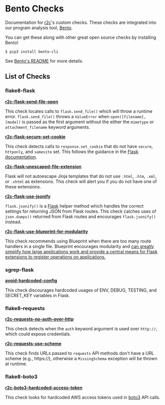 # Bento Checks

Documentation for [r2c](https://r2c.dev)'s custom checks. These checks are integrated into our program analysis tool, [Bento](https://bento.dev).

You can get these along with other great open source checks by installing Bento!

```
$ pip3 install bento-cli
```

See [Bento's README](https://bento.dev) for more details.

## List of Checks

### __flake8-flask__

[**r2c-flask-send-file-open**](flake8-flask/send-file-open/)

This check locates calls to `flask.send_file()` which will throw a runtime error. `flask.send_file()` throws a `ValueError` when `open([filename], [mode])` is passed as the first argument without the either the `mimetype` or `attachment_filename` keyword arguments.

[**r2c-flask-secure-set-cookie**](flake8-flask/secure-set-cookie/)

This check detects calls to `response.set_cookie` that do not have `secure`, `httponly`, and `samesite` set. This follows the guidance in the [Flask documentation](https://flask.palletsprojects.com/en/1.1.x/security/#set-cookie-options).

[**r2c-flask-unescaped-file-extension**](flake8-flask/unescaped-file-extension/)

Flask will not autoescape Jinja templates that do not use `.html`, `.htm`, `.xml`, or `.xhtml` as extensions. This check will alert you if you do not have one of these extensions.

[**r2c-flask-use-jsonify**](flake8-flask/use-jsonify/)

`flask.jsonify()` is a [Flask](https://palletsprojects.com/p/flask/) helper method which handles the correct settings for returning JSON from Flask routes. This check catches uses of `json.dumps()` returned from Flask routes and encourages `flask.jsonify()` instead.

[**r2c-flask-use-blueprint-for-modularity**](flake8-flask/use-blueprint-for-modularity)

This check recommends using Blueprint when there are too many route handlers in a single file. Blueprint encourages modularity and [can greatly simplify how large applications work and provide a central means for Flask extensions to register operations on applications.](https://flask.palletsprojects.com/en/1.1.x/blueprints/#blueprints)

### __sgrep-flask__

[**avoid-hardcoded-config**](sgrep-flask/avoid-hardcoded-config/)

This check discourages hardcoded usages of ENV, DEBUG, TESTING, and SECRET_KEY variables in Flask.

### __flake8-requests__

[**r2c-requests-no-auth-over-http**](flake8-requests/no-auth-over-http/)

This check detects when the `auth` keyword argument is used over `http://`, which could expose credentials.

[**r2c-requests-use-scheme**](flake8-requests/use-scheme/)

This check finds URLs passed to  `requests` API methods don't have a URL scheme (e.g., https://), otherwise a `MissingSchema` exception will be thrown at runtime.

### __flake8-boto3__

[**r2c-boto3-hardcoded-access-token**](flake8-boto3/hardcoded-access-token/)

This check looks for hardcoded AWS access tokens used in [boto3](https://boto3.amazonaws.com/v1/documentation/api/latest/index.html) API calls.
